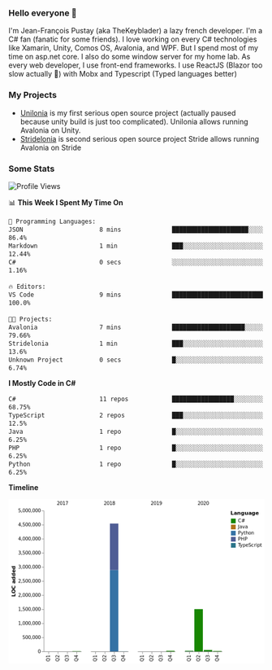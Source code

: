 ### Hello everyone 👋

I'm Jean-François Pustay (aka TheKeyblader) a lazy french developer. I'm a C# fan (fanatic for some friends). I love working on every C# technologies like Xamarin, Unity, Comos OS, Avalonia, and WPF.  But I spend most of my time on asp.net core. I also do some window server for my home lab. As every web developer, I use front-end frameworks. I use ReactJS (Blazor too slow actually 🙂) with Mobx and Typescript (Typed languages better)

### My Projects

* [Unilonia](https://github.com/TheKeyblader/Unilonia) is my first serious open source project (actually paused because unity build is just too complicated).
  Unilonia allows running Avalonia on Unity.
* [Stridelonia](https://github.com/TheKeyblader/Stridelonia) is second serious open source project
  Stride allows running Avalonia on Stride
  
### Some Stats

<!--START_SECTION:waka-->
![Profile Views](http://img.shields.io/badge/Profile%20Views-0-blue)

📊 **This Week I Spent My Time On** 

```text
💬 Programming Languages: 
JSON                     8 mins              █████████████████████░░░░   86.4% 
Markdown                 1 min               ███░░░░░░░░░░░░░░░░░░░░░░   12.44% 
C#                       0 secs              ░░░░░░░░░░░░░░░░░░░░░░░░░   1.16%

🔥 Editors: 
VS Code                  9 mins              █████████████████████████   100.0%

🐱‍💻 Projects: 
Avalonia                 7 mins              ████████████████████░░░░░   79.66% 
Stridelonia              1 min               ███░░░░░░░░░░░░░░░░░░░░░░   13.6% 
Unknown Project          0 secs              █░░░░░░░░░░░░░░░░░░░░░░░░   6.74%

```

**I Mostly Code in C#** 

```text
C#                       11 repos            █████████████████░░░░░░░░   68.75% 
TypeScript               2 repos             ███░░░░░░░░░░░░░░░░░░░░░░   12.5% 
Java                     1 repo              █░░░░░░░░░░░░░░░░░░░░░░░░   6.25% 
PHP                      1 repo              █░░░░░░░░░░░░░░░░░░░░░░░░   6.25% 
Python                   1 repo              █░░░░░░░░░░░░░░░░░░░░░░░░   6.25%

```


**Timeline**

![Chart not found](https://raw.githubusercontent.com/TheKeyblader/TheKeyblader/master/charts/bar_graph.png) 


<!--END_SECTION:waka-->

<!--
**TheKeyblader/TheKeyblader** is a ✨ _special_ ✨ repository because its `README.md` (this file) appears on your GitHub profile.

Here are some ideas to get you started:

- 🔭 I’m currently working on ...
- 🌱 I’m currently learning ...
- 👯 I’m looking to collaborate on ...
- 🤔 I’m looking for help with ...
- 💬 Ask me about ...
- 📫 How to reach me: ...
- 😄 Pronouns: ...
- ⚡ Fun fact: ...
-->

